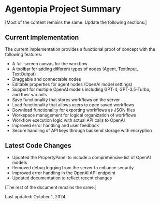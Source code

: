 # Agentopia Project Summary

[Most of the content remains the same. Update the following sections:]

## Current Implementation

The current implementation provides a functional proof of concept with the following features:
- A full-screen canvas for the workflow
- A toolbar for adding different types of nodes (Agent, TextInput, TextOutput)
- Draggable and connectable nodes
- Editable properties for agent nodes (OpenAI model settings)
- Support for multiple OpenAI models including GPT-4, GPT-3.5-Turbo, and their variants
- Save functionality that stores workflows on the server
- Load functionality that allows users to open saved workflows
- Download functionality for exporting workflows as JSON files
- Workspace management for logical organization of workflows
- Workflow execution logic with actual API calls to OpenAI
- Improved error handling and user feedback
- Secure handling of API keys through backend storage with encryption

## Latest Code Changes

- Updated the PropertyPanel to include a comprehensive list of OpenAI models
- Removed debug logging from the server to enhance security
- Improved error handling in the OpenAI API endpoint
- Updated documentation to reflect recent changes

[The rest of the document remains the same.]

Last updated: October 1, 2024